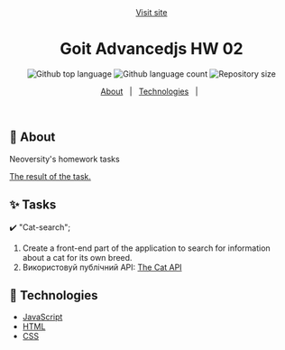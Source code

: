 <div align="center" id="top"> 
 
  &#xa0;

<a href="https://korbetmaryna.github.io/goit-advancedjs-hw-03/">Visit site</a>

</div>

<h1 align="center">Goit Advancedjs HW 02</h1>

<p align="center">
  <img alt="Github top language" src="https://img.shields.io/github/languages/top/KorbetMaryna/goit-advancedjs-hw-03?color=56BEB8">

  <img alt="Github language count" src="https://img.shields.io/github/languages/count/KorbetMaryna/goit-advancedjs-hw-03?color=56BEB8">

  <img alt="Repository size" src="https://img.shields.io/github/repo-size/KorbetMaryna/goit-advancedjs-hw-03?color=56BEB8">

</p>

<p align="center">
  <a href="#dart-about">About</a> &#xa0; | &#xa0; 
  <a href="#rocket-technologies">Technologies</a> &#xa0; | &#xa0;
</p>

<br>

## :dart: About

Neoversity's homework tasks

<a href="https://korbetmaryna.github.io/goit-advancedjs-hw-03/">The result of
the task.</a> &#xa0;

## :sparkles: Tasks

:heavy_check_mark: "Cat-search";

1. Create a front-end part of the application to search for information about a
   cat for its own breed.
2. Використовуй публічний API: <a href="https://https://thecatapi.com/">The Cat
   API</a> &#xa0;

## :rocket: Technologies

- [JavaScript](https://www.w3schools.com/js/)
- [HTML](https://www.w3schools.com/html/)
- [CSS](https://www.w3schools.com/css/)
